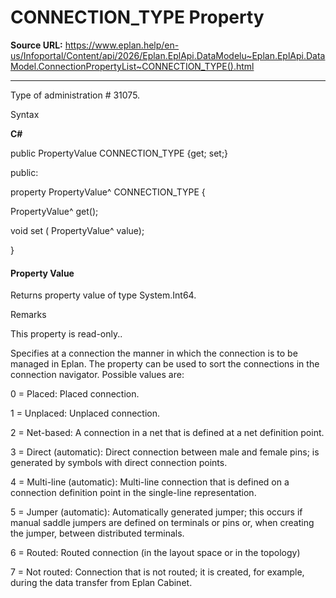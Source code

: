 # CONNECTION_TYPE Property

**Source URL:** https://www.eplan.help/en-us/Infoportal/Content/api/2026/Eplan.EplApi.DataModelu~Eplan.EplApi.DataModel.ConnectionPropertyList~CONNECTION_TYPE().html

---

Type of administration # 31075.

Syntax

**C#**



public PropertyValue CONNECTION_TYPE {get; set;}

public:

property PropertyValue^ CONNECTION_TYPE {

   PropertyValue^ get();

   void set (    PropertyValue^ value);

}


#### Property Value

Returns property value of type System.Int64.

Remarks

This property is read-only..

Specifies at a connection the manner in which the connection is to be managed in Eplan. The property can be used to sort the connections in the connection navigator. Possible values are:

0 = Placed: Placed connection.

1 = Unplaced: Unplaced connection.

2 = Net-based: A connection in a net that is defined at a net definition point.

3 = Direct (automatic): Direct connection between male and female pins; is generated by symbols with direct connection points.

4 = Multi-line (automatic): Multi-line connection that is defined on a connection definition point in the single-line representation.

5 = Jumper (automatic): Automatically generated jumper; this occurs if manual saddle jumpers are defined on terminals or pins or, when creating the jumper, between distributed terminals.

6 = Routed: Routed connection (in the layout space or in the topology)

7 = Not routed: Connection that is not routed; it is created, for example, during the data transfer from Eplan Cabinet.
